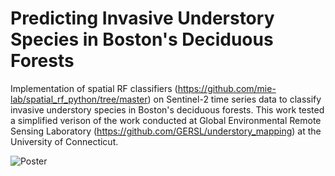 # Predicting Invasive Understory Species in Boston's Deciduous Forests
Implementation of spatial RF classifiers (https://github.com/mie-lab/spatial_rf_python/tree/master) on Sentinel-2 time series data to classify invasive understory species in Boston's deciduous forests. This work tested a simplified verison of the work conducted at Global Environmental Remote Sensing Laboratory (https://github.com/GERSL/understory_mapping) at the University of Connecticut.

![Poster](https://github.com/chad-fisher/Invasive-Understory-Species/assets/150188438/485f7af0-4704-434a-ba7c-db9680aa77b9)
